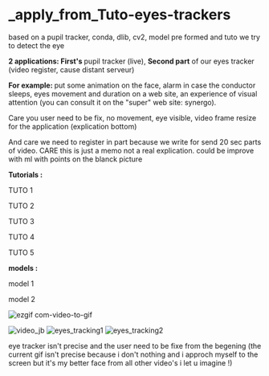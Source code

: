 # _apply_from_Tuto-eyes-trackers



based on a pupil tracker, conda, dlib, cv2, model pre formed and tuto we try to detect the eye

<strong> 2 applications: First's </strong> pupil tracker (live), <strong>Second part</strong> of our eyes tracker (video register, cause distant serveur)

<strong>For example: </strong> put some animation on the face, alarm in case the conductor sleeps, eyes movement and duration on a web site, an experience of visual attention (you can consult it on the "super" web site: synergo).

Care you user need to be fix, no movement, eye visible, video frame resize for the application (explication bottom)

And care we need to register in part because we write for send 20 sec parts of video. CARE this is just a memo not a real explication.
could be improve with ml with points on the blanck picture


<strong> Tutorials : </strong>

TUTO 1

TUTO 2

TUTO 3

TUTO 4

TUTO 5

<strong> models : </strong>

model 1

model 2



![ezgif com-video-to-gif](https://user-images.githubusercontent.com/54853371/75084619-8319a880-5521-11ea-8e70-ca8256b25d4f.gif)

![video_jb](https://user-images.githubusercontent.com/54853371/75084438-62048800-5520-11ea-82dc-4b43ba9572de.gif)
![eyes_tracking1](https://user-images.githubusercontent.com/54853371/75084439-629d1e80-5520-11ea-8d3a-74f6ba269fd2.gif)
![eyes_tracking2](https://user-images.githubusercontent.com/54853371/75084440-63ce4b80-5520-11ea-8519-b6e6c347413d.gif)

eye tracker isn't precise and the user need to be fixe from the begening (the current gif isn't precise because i don't nothing and i approch myself to the screen but it's my better face from all other video's i let u imagine !)
